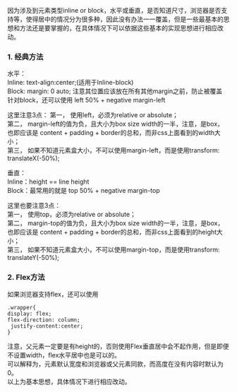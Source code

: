   
  因为涉及到元素类型inline or block，水平或垂直，是否知道尺寸，浏览器是否支持等，使得居中的情况分为很多种，因此没有办法一一覆盖，但是一些最基本的思想和方法还是要掌握的，在具体情况下可以依据这些基本的实现思想进行相应改动。
### 1.	经典方法
水平：  
Inline: text-align:center;(适用于Inline-block)  
Block: margin: 0 auto; 注意其位置应该放在所有其他margin之前，防止被覆盖  
针对block，还可以使用 left 50% + negative margin-left  

这里注意3点： 
第一，	使用left，必须为relative or absolute；   
第二，	margin-left的值为负，且大小为box size width的一半，注意，是box，也即应该是 content + padding + border的总和，而非css上面看到的width大小；  
第三，	如果不知道元素盒大小，不可以使用margin-left，而是使用transform: translateX(-50%);  

垂直：  
Inline：height == line height  
Block：最常用的就是 top 50% + negative margin-top 

这里也要注意3点：  
第一，	使用top，必须为relative or absolute；   
第二，	margin-top的值为负，且大小为box size width的一半，注意，是box，也即应该是 content + padding + border的总和，而非css上面看到的height大小；  
第三，	如果不知道元素盒大小，不可以使用margin-top，而是使用transform: translateY(-50%);  


### 2.	Flex方法
如果浏览器支持flex，还可以使用  
```
.wrapper{
display: flex;
flex-direction: column;
 justify-content:center;
}
```
注意，父元素一定要是有height的，否则使用Flex垂直居中会不起作用，但是即便不设置width，flex水平居中也是可以的。  
可以解释为，元素默认宽度和浏览器或父元素同款，而高度在没有内容时默认为0。  
以上为基本思想，具体情况下进行相应改动。
